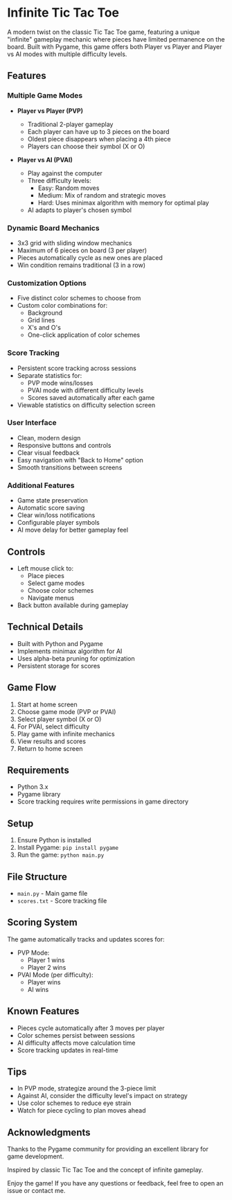 # Infinite Tic Tac Toe

A modern twist on the classic Tic Tac Toe game, featuring a unique "infinite" gameplay mechanic where pieces have limited permanence on the board. Built with Pygame, this game offers both Player vs Player and Player vs AI modes with multiple difficulty levels.

## Features

### Multiple Game Modes
- **Player vs Player (PVP)**
  - Traditional 2-player gameplay
  - Each player can have up to 3 pieces on the board
  - Oldest piece disappears when placing a 4th piece
  - Players can choose their symbol (X or O)

- **Player vs AI (PVAI)**
  - Play against the computer
  - Three difficulty levels:
    - Easy: Random moves
    - Medium: Mix of random and strategic moves
    - Hard: Uses minimax algorithm with memory for optimal play
  - AI adapts to player's chosen symbol

### Dynamic Board Mechanics
- 3x3 grid with sliding window mechanics
- Maximum of 6 pieces on board (3 per player)
- Pieces automatically cycle as new ones are placed
- Win condition remains traditional (3 in a row)

### Customization Options
- Five distinct color schemes to choose from
- Custom color combinations for:
  - Background
  - Grid lines
  - X's and O's
  - One-click application of color schemes

### Score Tracking
- Persistent score tracking across sessions
- Separate statistics for:
  - PVP mode wins/losses
  - PVAI mode with different difficulty levels
  - Scores saved automatically after each game
- Viewable statistics on difficulty selection screen

### User Interface
- Clean, modern design
- Responsive buttons and controls
- Clear visual feedback
- Easy navigation with "Back to Home" option
- Smooth transitions between screens

### Additional Features
- Game state preservation
- Automatic score saving
- Clear win/loss notifications
- Configurable player symbols
- AI move delay for better gameplay feel

## Controls
- Left mouse click to:
  - Place pieces
  - Select game modes
  - Choose color schemes
  - Navigate menus
- Back button available during gameplay

## Technical Details
- Built with Python and Pygame
- Implements minimax algorithm for AI
- Uses alpha-beta pruning for optimization
- Persistent storage for scores

## Game Flow
1. Start at home screen
2. Choose game mode (PVP or PVAI)
3. Select player symbol (X or O)
4. For PVAI, select difficulty
5. Play game with infinite mechanics
6. View results and scores
7. Return to home screen

## Requirements
- Python 3.x
- Pygame library
- Score tracking requires write permissions in game directory

## Setup
1. Ensure Python is installed
2. Install Pygame: `pip install pygame`
3. Run the game: `python main.py`

## File Structure
- `main.py` - Main game file
- `scores.txt` - Score tracking file

## Scoring System
The game automatically tracks and updates scores for:
- PVP Mode:
  - Player 1 wins
  - Player 2 wins
- PVAI Mode (per difficulty):
  - Player wins
  - AI wins

## Known Features
- Pieces cycle automatically after 3 moves per player
- Color schemes persist between sessions
- AI difficulty affects move calculation time
- Score tracking updates in real-time

## Tips
- In PVP mode, strategize around the 3-piece limit
- Against AI, consider the difficulty level's impact on strategy
- Use color schemes to reduce eye strain
- Watch for piece cycling to plan moves ahead

## Acknowledgments
Thanks to the Pygame community for providing an excellent library for game development.

Inspired by classic Tic Tac Toe and the concept of infinite gameplay.

Enjoy the game! If you have any questions or feedback, feel free to open an issue or contact me.



